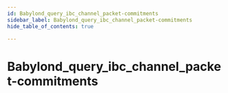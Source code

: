 ```yaml
---
id: Babylond_query_ibc_channel_packet-commitments
sidebar_label: Babylond_query_ibc_channel_packet-commitments
hide_table_of_contents: true

---
```


# Babylond_query_ibc_channel_packet-commitments
